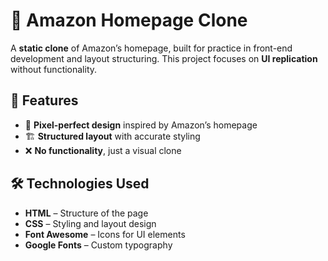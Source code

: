 # 🛒 Amazon Homepage Clone  

A **static clone** of Amazon’s homepage, built for practice in front-end development and layout structuring. This project focuses on **UI replication** without functionality.  

## 🚀 Features  
- 🎨 **Pixel-perfect design** inspired by Amazon’s homepage  
- 🏗️ **Structured layout** with accurate styling  
- ❌ **No functionality**, just a visual clone  

## 🛠️ Technologies Used  
- **HTML** – Structure of the page  
- **CSS** – Styling and layout design  
- **Font Awesome** – Icons for UI elements  
- **Google Fonts** – Custom typography  
